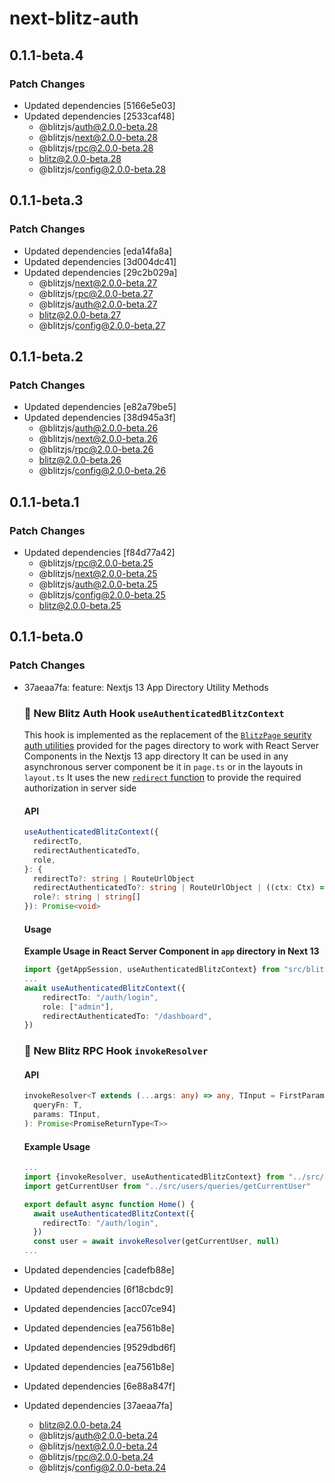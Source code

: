 # next-blitz-auth

## 0.1.1-beta.4

### Patch Changes

- Updated dependencies [5166e5e03]
- Updated dependencies [2533caf48]
  - @blitzjs/auth@2.0.0-beta.28
  - @blitzjs/next@2.0.0-beta.28
  - @blitzjs/rpc@2.0.0-beta.28
  - blitz@2.0.0-beta.28
  - @blitzjs/config@2.0.0-beta.28

## 0.1.1-beta.3

### Patch Changes

- Updated dependencies [eda14fa8a]
- Updated dependencies [3d004dc41]
- Updated dependencies [29c2b029a]
  - @blitzjs/next@2.0.0-beta.27
  - @blitzjs/rpc@2.0.0-beta.27
  - @blitzjs/auth@2.0.0-beta.27
  - blitz@2.0.0-beta.27
  - @blitzjs/config@2.0.0-beta.27

## 0.1.1-beta.2

### Patch Changes

- Updated dependencies [e82a79be5]
- Updated dependencies [38d945a3f]
  - @blitzjs/auth@2.0.0-beta.26
  - @blitzjs/next@2.0.0-beta.26
  - @blitzjs/rpc@2.0.0-beta.26
  - blitz@2.0.0-beta.26
  - @blitzjs/config@2.0.0-beta.26

## 0.1.1-beta.1

### Patch Changes

- Updated dependencies [f84d77a42]
  - @blitzjs/rpc@2.0.0-beta.25
  - @blitzjs/next@2.0.0-beta.25
  - @blitzjs/auth@2.0.0-beta.25
  - @blitzjs/config@2.0.0-beta.25
  - blitz@2.0.0-beta.25

## 0.1.1-beta.0

### Patch Changes

- 37aeaa7fa: feature: Nextjs 13 App Directory Utility Methods

  ### 🔧 New Blitz Auth Hook `useAuthenticatedBlitzContext`

  This hook is implemented as the replacement of the [`BlitzPage` seurity auth utilities](https://blitzjs.com/docs/authorization#secure-your-pages) provided for the pages directory to work with React Server Components in the Nextjs 13 app directory
  It can be used in any asynchronous server component be it in `page.ts` or in the layouts in `layout.ts`
  It uses the new [`redirect` function](https://beta.nextjs.org/docs/api-reference/redirect) to provide the required authorization in server side

  #### API

  ```ts
  useAuthenticatedBlitzContext({
    redirectTo,
    redirectAuthenticatedTo,
    role,
  }: {
    redirectTo?: string | RouteUrlObject
    redirectAuthenticatedTo?: string | RouteUrlObject | ((ctx: Ctx) => string | RouteUrlObject)
    role?: string | string[]
  }): Promise<void>
  ```

  #### Usage

  **Example Usage in React Server Component in `app` directory in Next 13**

  ```ts
  import {getAppSession, useAuthenticatedBlitzContext} from "src/blitz-server"
  ...
  await useAuthenticatedBlitzContext({
      redirectTo: "/auth/login",
      role: ["admin"],
      redirectAuthenticatedTo: "/dashboard",
  })
  ```

  ### 🔧 New Blitz RPC Hook `invokeResolver`

  #### API

  ```ts
  invokeResolver<T extends (...args: any) => any, TInput = FirstParam<T>>(
    queryFn: T,
    params: TInput,
  ): Promise<PromiseReturnType<T>>
  ```

  #### Example Usage

  ```ts
  ...
  import {invokeResolver, useAuthenticatedBlitzContext} from "../src/blitz-server"
  import getCurrentUser from "../src/users/queries/getCurrentUser"

  export default async function Home() {
    await useAuthenticatedBlitzContext({
      redirectTo: "/auth/login",
    })
    const user = await invokeResolver(getCurrentUser, null)
  ...
  ```

- Updated dependencies [cadefb88e]
- Updated dependencies [6f18cbdc9]
- Updated dependencies [acc07ce94]
- Updated dependencies [ea7561b8e]
- Updated dependencies [9529dbd6f]
- Updated dependencies [ea7561b8e]
- Updated dependencies [6e88a847f]
- Updated dependencies [37aeaa7fa]
  - blitz@2.0.0-beta.24
  - @blitzjs/auth@2.0.0-beta.24
  - @blitzjs/next@2.0.0-beta.24
  - @blitzjs/rpc@2.0.0-beta.24
  - @blitzjs/config@2.0.0-beta.24
